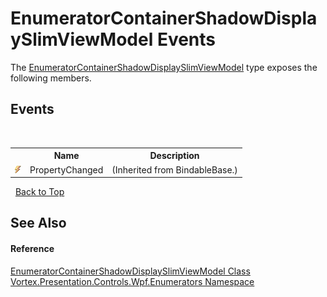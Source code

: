 # EnumeratorContainerShadowDisplaySlimViewModel Events
 

The <a href="T_Vortex_Presentation_Controls_Wpf_Enumerators_EnumeratorContainerShadowDisplaySlimViewModel.md">EnumeratorContainerShadowDisplaySlimViewModel</a> type exposes the following members.


## Events
&nbsp;<table><tr><th></th><th>Name</th><th>Description</th></tr><tr><td>![Public event](media/pubevent.gif "Public event")</td><td>PropertyChanged</td><td> (Inherited from BindableBase.)</td></tr></table>&nbsp;
<a href="#enumeratorcontainershadowdisplayslimviewmodel-events">Back to Top</a>

## See Also


#### Reference
<a href="T_Vortex_Presentation_Controls_Wpf_Enumerators_EnumeratorContainerShadowDisplaySlimViewModel.md">EnumeratorContainerShadowDisplaySlimViewModel Class</a><br /><a href="N_Vortex_Presentation_Controls_Wpf_Enumerators.md">Vortex.Presentation.Controls.Wpf.Enumerators Namespace</a><br />